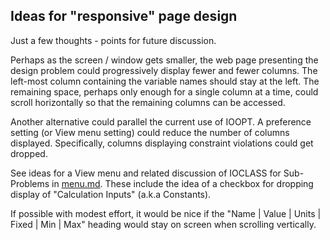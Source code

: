 ## Ideas for "responsive" page design

Just a few thoughts - points for future discussion.

Perhaps as the screen / window gets smaller, the web page presenting the design problem could progressively display fewer and fewer columns.
The left-most column containing the variable names should stay at the left.
The remaining space, perhaps only enough for a single column at a time, could scroll horizontally so that the remaining columns can be accessed.

Another alternative could parallel the current use of IOOPT.
A preference setting (or View menu setting) could reduce the number of columns displayed.
Specifically, columns displaying constraint violations could get dropped.

See  ideas for a View menu and related discussion of IOCLASS for Sub-Problems in [menu.md](https://github.com/thegrumpys/odop/blob/master/docs/design/menu.md "link to menu.md").
These include the idea of a checkbox for dropping display of "Calculation Inputs" (a.k.a Constants).

If possible with modest effort, it would be nice if the "Name | Value | Units | Fixed | Min | Max"
heading would stay on screen when scrolling vertically.

